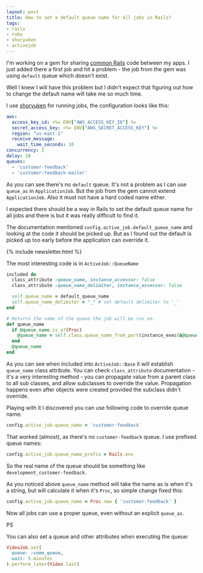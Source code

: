 ```yaml
---
layout: post
title: How to set a default queue name for all jobs in Rails?
tags:
- rails
- ruby
- shoryuken
- activejob
---
```

I'm working on a gem for sharing [common Rails](http://github.com/pawelniewie/rails-commons) code between my apps. I just added there a first job and hit a problem - the job from the gem was using `default` queue which doesn't exist. 

Well I knew I will have this problem but I didn't expect that figuring out how to change the default name will take me so much time.

I use [shoryuken](https://github.com/phstc/shoryuken) for running jobs, the configuration looks like this:

```yaml
aws:
  access_key_id: <%= ENV["AWS_ACCESS_KEY_ID"] %>
  secret_access_key: <%= ENV["AWS_SECRET_ACCESS_KEY"] %>
  region: "us-east-1"
  receive_message:
    wait_time_seconds: 10
concurrency: 2
delay: 10
queues:
  - 'customer-feedback'
  - 'customer-feedback-mailer'
```

As you can see there's no `default` queue. It's not a problem as I can use `queue_as` in `ApplicationJob`. But the job from the gem cannot extend `ApplicationJob`. Also it must not have a hard coded name either.

I expected there should be a way in Rails to set the default queue name for all jobs and there is but it was really difficult to find it.

The documentation mentioned `config.active_job.default_queue_name` and looking at the code it should be picked up. But as I found out the default is picked up too early before the application can override it.

{% include newsletter.html %}

The most interesting code is in `ActiveJob::QueueName`

```ruby
included do
  class_attribute :queue_name, instance_accessor: false
  class_attribute :queue_name_delimiter, instance_accessor: false

  self.queue_name = default_queue_name
  self.queue_name_delimiter = "_" # set default delimiter to '_'
end

# Returns the name of the queue the job will be run on.
def queue_name
  if @queue_name.is_a?(Proc)
    @queue_name = self.class.queue_name_from_part(instance_exec(&@queue_name))
  end
  @queue_name
end
```

As you can see when included into `ActiveJob::Base` it will establish `queue_name` class attribute. You can check `class_attribute` documentation - it's a very interesting method - you can propagate value from a parent class to all sub classes, and allow subclasses to override the value. Propagation happens even after objects were created provided the subclass didn't override.

Playing with it I discovered you can use following code to override queue name:

```ruby
config.active_job.queue_name = 'customer-feedback'
``` 

That worked (almost), as there's no `customer-feedback` queue. I use prefixed queue names:

```ruby
config.active_job.queue_name_prefix = Rails.env
```

So the real name of the queue should be something like `development_customer-feedback`.

As you noticed above `queue_name` method will take the name as is when it's a string, but will calculate it when it's `Proc`, so simple change fixed this:

```ruby
config.active_job.queue_name = Proc.new { 'customer-feedback' }
```

Now all jobs can use a proper queue, even without an explicit `queue_as`.

PS 

You can also set a queue and other attributes when executing the queue:

```ruby
VideoJob.set(
  queue: :some_queue, 
  wait: 5.minutes
).perform_later(Video.last)
```